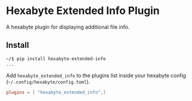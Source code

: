 # Hexabyte Extended Info Plugin

A hexabyte plugin for displaying additional file info.

## Install

```bash
~/$ pip install hexabyte-extended-info
...
```

Add `hexabyte_extended_info` to the plugins list inside your hexabyte config (`~/.config/hexabyte/config.toml`).

```toml
plugins = [ "hexabyte_extended_info",]
```
